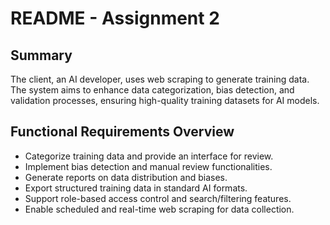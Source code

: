 # README - Assignment 2

## Summary
The client, an AI developer, uses web scraping to generate training data. The system aims to enhance data categorization, bias detection, and validation processes, ensuring high-quality training datasets for AI models.

## Functional Requirements Overview
- Categorize training data and provide an interface for review.
- Implement bias detection and manual review functionalities.
- Generate reports on data distribution and biases.
- Export structured training data in standard AI formats.
- Support role-based access control and search/filtering features.
- Enable scheduled and real-time web scraping for data collection.